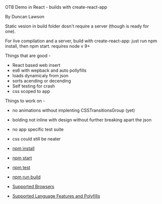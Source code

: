 OTB Demo in React - builds with create-react-app

By Duncan Lawson

Static vesion in build folder dosn't require a server (though is ready for one).

For live compilation and a server, build with create-react-app: just run npm install, then npm start. requires node v 9+

Things that are good -
  - React based web insert
  - es6 with wepback and auto pollyfills
  - loads dynamicaly from json
  - sorts acending or decending
  - Self testing  for crash
  - css scoped to app

Things to work on -
  - no animations without implenting CSSTransitionsGroup (yet)
  - bolding not inline with design without further breaking apart the json
  - no app specific test suite
  - css could still be neater

  - [npm install](#npm-install)
  - [npm start](#npm-start)
  - [npm test](#npm-test)
  - [npm run build](#npm-run-build)
- [Supported Browsers](#supported-browsers)
- [Supported Language Features and Polyfills](#supported-language-features-and-polyfills)